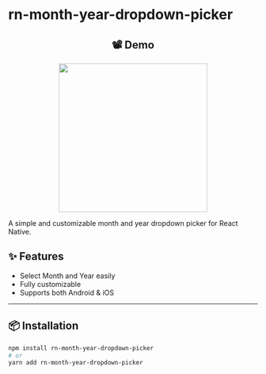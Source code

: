 # rn-month-year-dropdown-picker

<div align="center">
<h2 align="center">📽️ Demo</h2>
<p align="center">
  <img src="https://github.com/jayesh-jadav/my-picker/blob/main/assets/demo.gif" width="300" />
</p>
</div>

A simple and customizable month and year dropdown picker for React Native.

## ✨ Features

- Select Month and Year easily
- Fully customizable
- Supports both Android & iOS

---

## 📦 Installation

```bash
npm install rn-month-year-dropdown-picker
# or
yarn add rn-month-year-dropdown-picker
```

